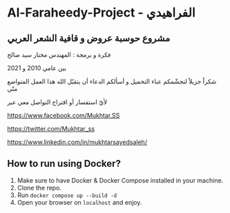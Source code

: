 # Al-Faraheedy-Project - الفراهيدي
## مشروع حوسبة عروض و قافية الشعر العربي
فكرة و برمجة : المهندس مختار سيد صالح

بين عامي 2010 و 2021

شكراً جزيلاً لتجشّمكم عناء التحميل و أسألكم الدعاء أن يتقبّل الله هذا العمل المتواضع منّي

لأيّ استفسار أو اقتراح التواصل معي عبر

https://www.facebook.com/Mukhtar.SS

https://twitter.com/Mukhtar_ss

https://www.linkedin.com/in/mukhtarsayedsaleh/

## How to run using Docker?
1. Make sure to have Docker & Docker Compose installed in your machine.
2. Clone the repo.
3. Run `docker compose up --build -d`
4. Open your browser on `localhost` and enjoy.
